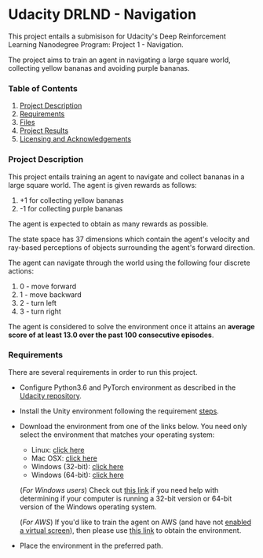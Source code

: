 # Udacity DRLND - Navigation

This project entails a submisison for Udacity's Deep Reinforcement Learning Nanodegree Program: Project 1 - Navigation.

The project aims to train an agent in navigating a large square world, collecting yellow bananas and avoiding purple bananas.

### Table of Contents 

1. [Project Description](#description)
2. [Requirements](#requirements)
3. [Files](#files)
4. [Project Results](#results)
5. [Licensing and Acknowledgements](#licensing)

### Project Description<a name="description"></a>

This project entails training an agent to navigate and collect bananas in a large square world. The agent is given rewards as follows:

1. +1 for collecting yellow bananas
2. -1 for collecting purple bananas

The agent is expected to obtain as many rewards as possible.  

The state space has 37 dimensions which contain the agent's velocity and ray-based perceptions of objects surrounding the agent's forward direction.

The agent can navigate through the world using the following four discrete actions:

1. 0 - move forward
2. 1 - move backward
3. 2 - turn left
4. 3 - turn right

The agent is considered to solve the environment once it attains an **average score of at least 13.0 over the past 100 consecutive episodes**.

### Requirements<a name="requirements"></a>

There are several requirements in order to run this project. 

- Configure Python3.6 and PyTorch environment as described in the [Udacity repository](https://github.com/udacity/deep-reinforcement-learning#dependencies).
- Install the Unity environment following the requirement [steps](https://github.com/udacity/deep-reinforcement-learning/blob/master/p1_navigation/README.md).
- Download the environment from one of the links below.  You need only select the environment that matches your operating system:
    - Linux: [click here](https://s3-us-west-1.amazonaws.com/udacity-drlnd/P1/Banana/Banana_Linux.zip)
    - Mac OSX: [click here](https://s3-us-west-1.amazonaws.com/udacity-drlnd/P1/Banana/Banana.app.zip)
    - Windows (32-bit): [click here](https://s3-us-west-1.amazonaws.com/udacity-drlnd/P1/Banana/Banana_Windows_x86.zip)
    - Windows (64-bit): [click here](https://s3-us-west-1.amazonaws.com/udacity-drlnd/P1/Banana/Banana_Windows_x86_64.zip)
    
    (_For Windows users_) Check out [this link](https://support.microsoft.com/en-us/help/827218/how-to-determine-whether-a-computer-is-running-a-32-bit-version-or-64) if you need help with determining if your computer is running a 32-bit version or 64-bit version of the Windows operating system.

    (_For AWS_) If you'd like to train the agent on AWS (and have not [enabled a virtual screen](https://github.com/Unity-Technologies/ml-agents/blob/master/docs/Training-on-Amazon-Web-Service.md)), then please use [this link](https://s3-us-west-1.amazonaws.com/udacity-drlnd/P1/Banana/Banana_Linux_NoVis.zip) to obtain the environment.
- Place the environment in the preferred path.
